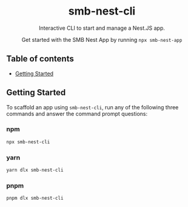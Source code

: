 <h1 align="center">
  smb-nest-cli
</h1>

<p align="center">
  Interactive CLI to start and manage a Nest.JS app.
</p>

<p align="center">
  Get started with the SMB Nest App by running <code>npx smb-nest-app</code>
</p>

## Table of contents

- <a href="#getting-started">Getting Started</a>

<h2 id="getting-started">Getting Started</h2>

To scaffold an app using `smb-nest-cli`, run any of the following three commands and answer the command prompt questions:

### npm

```bash
npx smb-nest-cli
```

### yarn

```bash
yarn dlx smb-nest-cli
```

### pnpm

```bash
pnpm dlx smb-nest-cli
```
